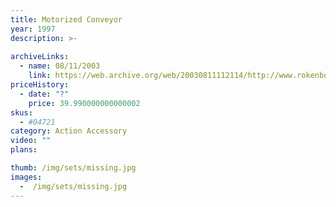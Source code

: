 ```yaml
---
title: Motorized Conveyor
year: 1997
description: >-
  
archiveLinks:
  - name: 08/11/2003
    link: https://web.archive.org/web/20030811112114/http://www.rokenbok.com/catalog/pd_aa_motorized_conveyor.html
priceHistory:
  - date: "?"
    price: 39.990000000000002
skus:
  - #04721
category: Action Accessory
video: ""
plans:

thumb: /img/sets/missing.jpg
images:
  -  /img/sets/missing.jpg
---
```

